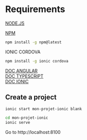 # Requirements

[NODE.JS](https://nodejs.org/en/download/)  

[NPM](https://docs.npmjs.com/)
``` bash
npm install -g npm@latest
```

IONIC CORDOVA
``` bash
npm install -g ionic cordova
```

[DOC ANGULAR](https://angular.io/)  
[DOC TYPESCRIPT](https://www.typescriptlang.org/docs/home.html)  
[DOC IONIC](https://ionicframework.com/docs/)  


## Create a project
``` bash
ionic start mon-projet-ionic blank
```
``` bash
cd mon-projet-ionic
ionic serve
```
Go to http://localhost:8100





